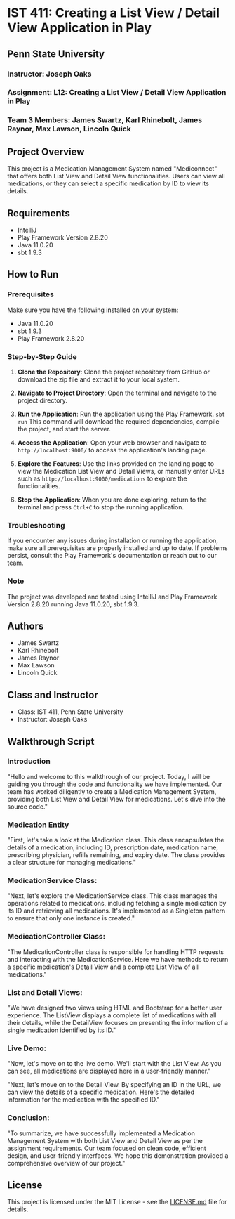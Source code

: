 # IST 411: Creating a List View / Detail View Application in Play
## Penn State University
### Instructor: Joseph Oaks
### Assignment: L12: Creating a List View / Detail View Application in Play
### Team 3 Members: James Swartz, Karl Rhinebolt, James Raynor, Max Lawson, Lincoln Quick

## Project Overview
This project is a Medication Management System named "Mediconnect" that offers both List View and Detail View functionalities. Users can view all medications, or they can select a specific medication by ID to view its details.

## Requirements
- IntelliJ
- Play Framework Version 2.8.20
- Java 11.0.20
- sbt 1.9.3

## How to Run
### Prerequisites
Make sure you have the following installed on your system:
- Java 11.0.20
- sbt 1.9.3
- Play Framework 2.8.20

### Step-by-Step Guide

1. **Clone the Repository**: Clone the project repository from GitHub or download the zip file and extract it to your local system.


2. **Navigate to Project Directory**: Open the terminal and navigate to the project directory.


3. **Run the Application**: Run the application using the Play Framework. `sbt run` This command will download the required dependencies, compile the project, and start the server.

4. **Access the Application**: Open your web browser and navigate to `http://localhost:9000/` to access the application's landing page.

5. **Explore the Features**: Use the links provided on the landing page to view the Medication List View and Detail Views, or manually enter URLs such as `http://localhost:9000/medications` to explore the functionalities.

6. **Stop the Application**: When you are done exploring, return to the terminal and press `Ctrl+C` to stop the running application.

### Troubleshooting
If you encounter any issues during installation or running the application, make sure all prerequisites are properly installed and up to date. If problems persist, consult the Play Framework's documentation or reach out to our team.

### Note
The project was developed and tested using IntelliJ and Play Framework Version 2.8.20 running Java 11.0.20, sbt 1.9.3.


## Authors
- James Swartz
- Karl Rhinebolt
- James Raynor
- Max Lawson
- Lincoln Quick

## Class and Instructor
- Class: IST 411, Penn State University
- Instructor: Joseph Oaks

## Walkthrough Script
### Introduction
"Hello and welcome to this walkthrough of our project. Today, I will be guiding you through the code and functionality we have implemented. Our team has worked diligently to create a Medication Management System, providing both List View and Detail View for medications. Let's dive into the source code."

### Medication Entity
"First, let's take a look at the Medication class. This class encapsulates the details of a medication, including ID, prescription date, medication name, prescribing physician, refills remaining, and expiry date. The class provides a clear structure for managing medications."

### MedicationService Class:
"Next, let's explore the MedicationService class. This class manages the operations related to medications, including fetching a single medication by its ID and retrieving all medications. It's implemented as a Singleton pattern to ensure that only one instance is created."

### MedicationController Class:
"The MedicationController class is responsible for handling HTTP requests and interacting with the MedicationService. Here we have methods to return a specific medication's Detail View and a complete List View of all medications."

### List and Detail Views:
"We have designed two views using HTML and Bootstrap for a better user experience. The ListView displays a complete list of medications with all their details, while the DetailView focuses on presenting the information of a single medication identified by its ID."

### Live Demo:
"Now, let's move on to the live demo. We'll start with the List View. As you can see, all medications are displayed here in a user-friendly manner."

"Next, let's move on to the Detail View. By specifying an ID in the URL, we can view the details of a specific medication.  Here's the detailed information for the medication with the specified ID."

### Conclusion:
"To summarize, we have successfully implemented a Medication Management System with both List View and Detail View as per the assignment requirements. Our team focused on clean code, efficient design, and user-friendly interfaces. We hope this demonstration provided a comprehensive overview of our project."

## License
This project is licensed under the MIT License - see the [LICENSE.md](LICENSE.md) file for details.

